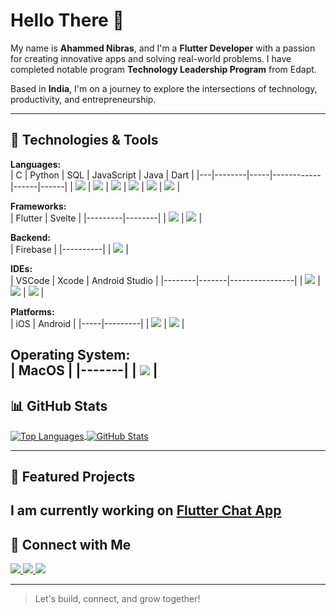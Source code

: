 # Hello There 👋  

My name is **Ahammed Nibras**, and I'm a **Flutter Developer** with a passion for creating innovative apps and solving real-world problems. I have completed notable program **Technology Leadership Program** from Edapt.  

Based in **India**, I'm on a journey to explore the intersections of technology, productivity, and entrepreneurship.  

---

## 🔧 Technologies & Tools  

**Languages:**  
| C | Python | SQL | JavaScript | Java | Dart |
|---|--------|-----|------------|------|------|
| <img src="https://img.shields.io/badge/C-%2300599C.svg?&style=for-the-badge&logo=c&logoColor=white" /> | <img src="https://img.shields.io/badge/Python-%233776AB.svg?&style=for-the-badge&logo=python&logoColor=white" /> | <img src="https://img.shields.io/badge/SQL-%234169E1.svg?&style=for-the-badge&logo=sqlite&logoColor=white" /> | <img src="https://img.shields.io/badge/JavaScript-%23F7DF1E.svg?&style=for-the-badge&logo=javascript&logoColor=white" /> | <img src="https://img.shields.io/badge/Java-%23ED8B00.svg?&style=for-the-badge&logo=java&logoColor=white" /> | <img src="https://img.shields.io/badge/Dart-%230175C2.svg?&style=for-the-badge&logo=dart&logoColor=white" /> |

**Frameworks:**  
| Flutter | Svelte |
|---------|--------|
| <img src="https://img.shields.io/badge/Flutter-%2302569B.svg?&style=for-the-badge&logo=flutter&logoColor=white" /> | <img src="https://img.shields.io/badge/Svelte-%23FF3E00.svg?&style=for-the-badge&logo=svelte&logoColor=white" /> |

**Backend:**  
| Firebase |
|----------|
| <img src="https://img.shields.io/badge/Firebase-%23FFCA28.svg?&style=for-the-badge&logo=firebase&logoColor=white" /> |

**IDEs:**  
| VSCode | Xcode | Android Studio |
|--------|-------|----------------|
| <img src="https://img.shields.io/badge/VSCode-%23007ACC.svg?&style=for-the-badge&logo=visual-studio-code&logoColor=white" /> | <img src="https://img.shields.io/badge/Xcode-%231575F9.svg?&style=for-the-badge&logo=xcode&logoColor=white" /> | <img src="https://img.shields.io/badge/Android%20Studio-%233DDC84.svg?&style=for-the-badge&logo=android-studio&logoColor=white" /> |

**Platforms:**  
| iOS | Android |
|-----|---------|
| <img src="https://img.shields.io/badge/iOS-%23000000.svg?&style=for-the-badge&logo=ios&logoColor=white" /> | <img src="https://img.shields.io/badge/Android-%233DDC84.svg?&style=for-the-badge&logo=android&logoColor=white" /> |

**Operating System:**  
| MacOS |
|-------|
| <img src="https://img.shields.io/badge/MacOS-%23000000.svg?&style=for-the-badge&logo=apple&logoColor=white" /> |
---

## 📊 GitHub Stats  

<a href="https://github.com/ahammednibras8">
  <img align="center" src="https://github-readme-stats.vercel.app/api/top-langs/?username=ahammednibras8&hide=html,css,c%2B%2B,cmake&title_color=ffffff&text_color=c9cacc&icon_color=2bbc8a&bg_color=1d1f21&langs_count=2" alt="Top Languages" />
</a>
<a href="https://github.com/ahammednibras8">
  <img align="center" src="https://github-readme-stats.vercel.app/api?username=ahammednibras8&show_icons=true&line_height=27&count_private=true&title_color=ffffff&text_color=c9cacc&icon_color=2bbc8a&bg_color=1d1f21" alt="GitHub Stats" />
</a>  

---

## 📂 Featured Projects  

I am currently working on [Flutter Chat App](https://github.com/ahammednibras8/flutter-chat-app)
---

## 🤝 Connect with Me  

<a href="mailto:ahammednibras737@gmail.com">
  <img src="https://img.shields.io/badge/Email-%23D14836.svg?&style=for-the-badge&logo=gmail&logoColor=white" />
</a>  
<a href="https://twitter.com/Ahammed__Nibras">
  <img src="https://img.shields.io/badge/Twitter-%231DA1F2.svg?&style=for-the-badge&logo=twitter&logoColor=white" />
</a>  
<a href="https://www.linkedin.com/in/ahammednibras8">
  <img src="https://img.shields.io/badge/LinkedIn-%230077B5.svg?&style=for-the-badge&logo=linkedin&logoColor=white" />
</a>  

---

> Let's build, connect, and grow together!  
